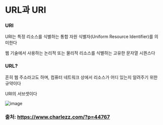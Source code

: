 # URL과 URI

### URI

URI는 특정 리소스를 식별하는 통합 자원 식별자(Uniform Resource Identifier)를 의미한다 

웹 기술에서 사용하는 논리적 또는 물리적 리소스를 식별하는 고유한 문자열 시퀀스다

### URL?

흔히 웹 주소라고도 하며, 컴퓨터 네트워크 상에서 리소스가 어디 있는지 알려주기 위한 규약이다

URI의 서브셋이다

![image](https://user-images.githubusercontent.com/81547954/210805252-0799fca5-ffa6-4fe8-85c0-c64f874e7efd.png)

### 출처: https://www.charlezz.com/?p=44767

